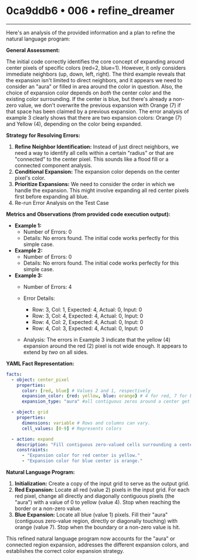 # 0ca9ddb6 • 006 • refine_dreamer

---
Here's an analysis of the provided information and a plan to refine the natural language program:

**General Assessment:**

The initial code correctly identifies the core concept of expanding around center pixels of specific colors (red=2, blue=1). However, it only considers immediate neighbors (up, down, left, right). The third example reveals that the expansion isn't limited to direct neighbors, and it appears we need to consider an "aura" or filled in area around the color in question. Also, the choice of expansion color depends on *both* the center color and the existing color surrounding.  If the center is blue, but there's already a non-zero value, we don't overwrite the previous expansion with Orange (7) if that space has been claimed by a previous expansion. The error analysis of example 3 clearly shows that there are two expansion colors: Orange (7) and Yellow (4), depending on the color being expanded.

**Strategy for Resolving Errors:**

1.  **Refine Neighbor Identification:** Instead of just direct neighbors, we need a way to identify all cells within a certain "radius" or that are "connected" to the center pixel. This sounds like a flood fill or a connected component analysis.
2.  **Conditional Expansion:** The expansion color depends on the center pixel's color.
3. **Prioritize Expansions:** We need to consider the order in which we handle the expansion. This might involve expanding all red center pixels first before expanding all blue.
4.  Re-run Error Analysis on the Test Case

**Metrics and Observations (from provided code execution output):**

*   **Example 1:**
    *   Number of Errors: 0
    *   Details: No errors found. The initial code works perfectly for this simple case.
*   **Example 2:**
    *   Number of Errors: 0
    *   Details: No errors found. The initial code works perfectly for this simple case.
*   **Example 3:**
    *   Number of Errors: 4
    *   Error Details:
        *   Row: 3, Col: 1, Expected: 4, Actual: 0, Input: 0
        *   Row: 3, Col: 4, Expected: 4, Actual: 0, Input: 0
        *   Row: 4, Col: 2, Expected: 4, Actual: 0, Input: 0
        *   Row: 4, Col: 3, Expected: 4, Actual: 0, Input: 0

    *   Analysis: The errors in Example 3 indicate that the yellow (4) expansion around the red (2) pixel is not wide enough.  It appears to extend by *two* on all sides.

**YAML Fact Representation:**

```yaml
facts:
  - object: center_pixel
    properties:
      color: [red, blue] # Values 2 and 1, respectively
      expansion_color: {red: yellow, blue: orange} # 4 for red, 7 for blue
      expansion_type: "aura" #all contiguous zeros around a center get the expansion color

  - object: grid
    properties:
      dimensions: variable # Rows and columns can vary.
      cell_values: [0-9] # Represents colors

  - action: expand
    description: "Fill contiguous zero-valued cells surrounding a center pixel with a specified color, dependent on the center pixel color. Expansion stops on the border of the grid or at any other non-zero value."
    constraints:
      - "Expansion color for red center is yellow."
      - "Expansion color for blue center is orange."

```

**Natural Language Program:**

1.  **Initialization:** Create a copy of the input grid to serve as the output grid.
2.  **Red Expansion:** Locate all red (value 2) pixels in the input grid. For each red pixel, change all directly and diagonally contiguous pixels (the "aura") with a value of 0 to yellow (value 4). Stop when reaching the border or a non-zero value.
3. **Blue Expansion:** Locate all blue (value 1) pixels. Fill their "aura" (contiguous zero-value region, directly or diagonally touching) with orange (value 7). Stop when the boundary or a non-zero value is hit.

This refined natural language program now accounts for the "aura" or connected region expansion, addresses the different expansion colors, and establishes the correct color expansion strategy.

